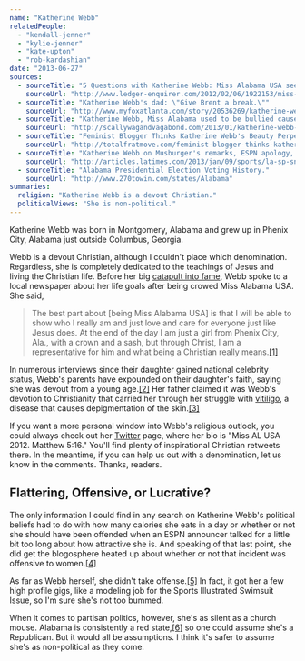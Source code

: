 ```yaml
---
name: "Katherine Webb"
relatedPeople:
  - "kendall-jenner"
  - "kylie-jenner"
  - "kate-upton"
  - "rob-kardashian"
date: "2013-06-27"
sources:
  - sourceTitle: "5 Questions with Katherine Webb: Miss Alabama USA seeks to set an example."
    sourceUrl: "http://www.ledger-enquirer.com/2012/02/06/1922153/miss-alabama-usa-seeks-to-set.html"
  - sourceTitle: "Katherine Webb's dad: \"Give Brent a break.\""
    sourceUrl: "http://www.myfoxatlanta.com/story/20536269/katherine-webbs-parents"
  - sourceTitle: "Katherine Webb, Miss Alabama used to be bullied cause she was 'ugly.' Now offered to appear in Playboy."
    sourceUrl: "http://scallywagandvagabond.com/2013/01/katherine-webb-miss-alabama-used-to-be-bullied-cause-she-was-ugly-now-offered-to-appear-in-playboy/"
  - sourceTitle: "Feminist Blogger Thinks Katherine Webb's Beauty Perpetuates \"Rape Culture.\""
    sourceUrl: "http://totalfratmove.com/feminist-blogger-thinks-katherine-webbs-beauty-perpetuates-rape-culture/"
  - sourceTitle: "Katherine Webb on Musburger's remarks, ESPN apology, Dockett's tweet."
    sourceUrl: "http://articles.latimes.com/2013/jan/09/sports/la-sp-sn-katherine-webb-espn-comments-20130109"
  - sourceTitle: "Alabama Presidential Election Voting History."
    sourceUrl: "http://www.270towin.com/states/Alabama"
summaries:
  religion: "Katherine Webb is a devout Christian."
  politicalViews: "She is non-political."
---
```


Katherine Webb was born in Montgomery, Alabama and grew up in Phenix City, Alabama just outside Columbus, Georgia.

Webb is a devout Christian, although I couldn't place which denomination. Regardless, she is completely dedicated to the teachings of Jesus and living the Christian life. Before her big [catapult into fame](http://www.washingtonpost.com/blogs/early-lead/wp/2013/01/08/espn-apologizes-for-brent-musburgers-comments-about-katherine-webb/), Webb spoke to a local newspaper about her life goals after being crowed Miss Alabama USA. She said,

>The best part about [being Miss Alabama USA] is that I will be able to show who I really am and just love and care for everyone just like Jesus does. At the end of the day I am just a girl from Phenix City, Ala., with a crown and a sash, but through Christ, I am a representative for him and what being a Christian really means.<a class="source-citation" href="#http%3A%2F%2Fwww.ledger-enquirer.com%2F2012%2F02%2F06%2F1922153%2Fmiss-alabama-usa-seeks-to-set.html" title="5 Questions with Katherine Webb: Miss Alabama USA seeks to set an example.">[1]</a>

In numerous interviews since their daughter gained national celebrity status, Webb's parents have expounded on their daughter's faith, saying she was devout from a young age.<a class="source-citation" href="#http%3A%2F%2Fwww.myfoxatlanta.com%2Fstory%2F20536269%2Fkatherine-webbs-parents" title="Katherine Webb&apos;s dad: &quot;Give Brent a break.&quot;">[2]</a> Her father claimed it was Webb's devotion to Christianity that carried her through her struggle with [vitiligo](http://en.wikipedia.org/wiki/Vitiligo), a disease that causes depigmentation of the skin.<a class="source-citation" href="#http%3A%2F%2Fscallywagandvagabond.com%2F2013%2F01%2Fkatherine-webb-miss-alabama-used-to-be-bullied-cause-she-was-ugly-now-offered-to-appear-in-playboy%2F" title="Katherine Webb, Miss Alabama used to be bullied cause she was &apos;ugly.&apos; Now offered to appear in Playboy.">[3]</a>

If you want a more personal window into Webb's religious outlook, you could always check out her [Twitter](https://twitter.com/_KatherineWebb) page, where her bio is "Miss AL USA 2012. Matthew 5:16." You'll find plenty of inspirational Christian retweets there. In the meantime, if you can help us out with a denomination, let us know in the comments. Thanks, readers.


## Flattering, Offensive, or Lucrative?

The only information I could find in any search on Katherine Webb's political beliefs had to do with how many calories she eats in a day or whether or not she should have been offended when an ESPN announcer talked for a little bit too long about how attractive she is. And speaking of that last point, she did get the blogosphere heated up about whether or not that incident was offensive to women.<a class="source-citation" href="#http%3A%2F%2Ftotalfratmove.com%2Ffeminist-blogger-thinks-katherine-webbs-beauty-perpetuates-rape-culture%2F" title="Feminist Blogger Thinks Katherine Webb&apos;s Beauty Perpetuates &quot;Rape Culture.&quot;">[4]</a>

As far as Webb herself, she didn't take offense.<a class="source-citation" href="#http%3A%2F%2Farticles.latimes.com%2F2013%2Fjan%2F09%2Fsports%2Fla-sp-sn-katherine-webb-espn-comments-20130109" title="Katherine Webb on Musburger&apos;s remarks, ESPN apology, Dockett&apos;s tweet.">[5]</a> In fact, it got her a few high profile gigs, like a modeling job for the Sports Illustrated Swimsuit Issue, so I'm sure she's not too bummed.

When it comes to partisan politics, however, she's as silent as a church mouse. Alabama is consistently a red state,<a class="source-citation" href="#http%3A%2F%2Fwww.270towin.com%2Fstates%2FAlabama" title="Alabama Presidential Election Voting History.">[6]</a> so one could assume she's a Republican. But it would all be assumptions. I think it's safer to assume she's as non-political as they come.